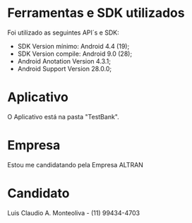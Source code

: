 # Ferramentas e SDK utilizados

Foi utilizado as seguintes API´s e SDK:
- SDK Version mínimo: Android 4.4 (19);
- SDK Version compile: Android 9.0 (28);
- Android Anotation Version 4.3.1;
- Android Support Version 28.0.0;

# Aplicativo

O Aplicativo está na pasta "TestBank".

# Empresa

Estou me candidatando pela Empresa ALTRAN

# Candidato

Luis Claudio A. Monteoliva - (11) 99434-4703
